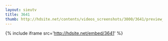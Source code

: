 ```yaml
---
layout: sieutv
title: 3641
thumb: http://hdsite.net/contents/videos_screenshots/3000/3641/preview_360p.mp4.jpg
---
```

{% include iframe src='http://hdsite.net/embed/3641' %}
 
